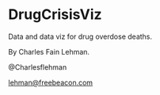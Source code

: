 # DrugCrisisViz
Data and data viz for drug overdose deaths. 

By Charles Fain Lehman.

@Charlesflehman

lehman@freebeacon.com
